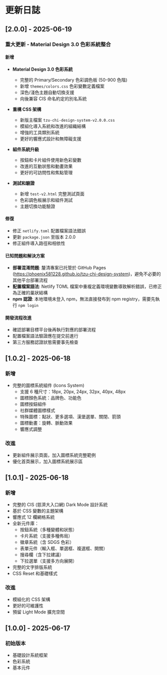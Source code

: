 # 更新日誌

## [2.0.0] - 2025-06-19

### 重大更新 - Material Design 3.0 色彩系統整合

#### 新增
- **Material Design 3.0 色彩系統**
  - 完整的 Primary/Secondary 色彩調色板 (50-900 色階)
  - 新增 `themes/colors.css` 色彩變數定義檔案
  - 深色/淺色主題自動切換支援
  - 向後兼容 CIS 命名約定的別名系統

- **重構 CSS 架構**
  - 新版主檔案 `tzu-chi-design-system-v2.0.0.css`
  - 模組化導入系統和改進的組織結構
  - 增強的工具類別系統
  - 更好的響應式設計和無障礙支援

- **組件系統升級**
  - 按鈕和卡片組件使用新色彩變數
  - 改進的互動狀態和動畫效果
  - 更好的可訪問性和焦點管理

- **測試和驗證**
  - 新增 `test-v2.html` 完整測試頁面
  - 色彩調色板展示和組件測試
  - 主題切換功能驗證

#### 修復
- 修正 `netlify.toml` 配置檔案語法錯誤
- 更新 `package.json` 至版本 2.0.0
- 修正組件導入路徑和相依性

#### 已知問題和解決方案
- **部署混淆問題**: 釐清專案已托管於 GitHub Pages (https://phoenix581228.github.io/tzu-chi-design-system)，避免不必要的其他平台部署流程
- **配置檔案語法**: Netlify TOML 檔案中重複定義環境變數導致解析錯誤，已修正為正確的巢狀結構
- **npm 認證**: 本地環境未登入 npm，無法直接發布到 npm registry，需要先執行 `npm login`

#### 開發流程改進
- 確認部署目標平台後再執行對應的部署流程
- 配置檔案語法驗證應在提交前進行
- 第三方服務認證狀態需要事先檢查

## [1.0.2] - 2025-06-18

### 新增
- 完整的圖標系統組件 (Icons System)
  - 支援 6 種尺寸：18px, 20px, 24px, 32px, 40px, 48px
  - 圖標顏色系統：品牌色、功能色
  - 圖標按鈕組件
  - 社群媒體圖標樣式
  - 特殊圖標：點狀、更多選項、漢堡選單、關閉、箭頭
  - 圖標動畫：旋轉、脈動效果
  - 響應式調整

### 改進
- 更新組件展示頁面，加入圖標系統完整範例
- 優化首頁展示，加入圖標系統展示區

## [1.0.1] - 2025-06-18

### 新增
- 完整的 CIS (慈濟大入口網) Dark Mode 設計系統
- 基於 CSS 變數的主題架構
- 響應式 12 欄網格系統
- 全新元件庫：
  - 按鈕系統（多種變體和狀態）
  - 卡片系統（支援多種佈局）
  - 徽章系統（含 SDGS 色彩）
  - 表單元件（輸入框、單選框、複選框、開關）
  - 搜尋欄（含下拉建議）
  - 下拉選單（支援多方向展開）
- 完整的文字排版系統
- CSS Reset 和基礎樣式

### 改進
- 模組化的 CSS 架構
- 更好的可維護性
- 預留 Light Mode 擴充空間

## [1.0.0] - 2025-06-17

### 初始版本
- 基礎設計系統框架
- 色彩系統
- 基本元件
